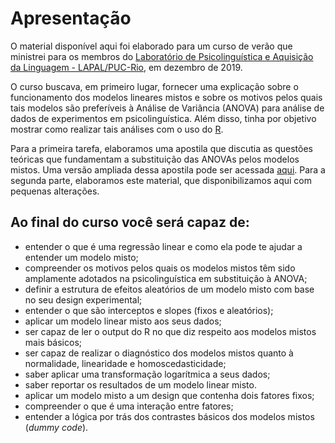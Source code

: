 # Apresentação

O material disponível aqui foi elaborado para um curso de verão que ministrei para os membros do [Laboratório de Psicolinguística e Aquisição da Linguagem - LAPAL/PUC-Rio](http://www.lapal.letras.puc-rio.br/), em dezembro de 2019.

O curso buscava, em primeiro lugar, fornecer uma explicação sobre o funcionamento dos modelos lineares mistos e sobre os motivos pelos quais tais modelos são preferíveis à Análise de Variância (ANOVA) para análise de dados de experimentos em psicolinguística. Além disso, tinha por objetivo mostrar como realizar tais análises com o uso do [R](https://www.r-project.org/).

Para a primeira tarefa, elaboramos uma apostila que discutia  as questões teóricas que fundamentam a substituição das ANOVAs pelos modelos mistos. Uma versão ampliada dessa apostila pode ser acessada [aqui](). Para a segunda parte, elaboramos este material, que disponibilizamos aqui com pequenas alterações.

## Ao final do curso você será capaz de:
- entender o que é uma regressão linear e como ela pode te ajudar a entender um modelo misto;
- compreender os motivos pelos quais os modelos mistos têm sido amplamente adotados na psicolinguística em substituição à ANOVA;
- definir a estrutura de efeitos aleatórios de um modelo misto com base no seu design experimental;
- entender o que são interceptos e slopes (fixos e aleatórios);
- aplicar um modelo linear misto aos seus dados;
- ser capaz de ler o output do R no que diz respeito aos modelos mistos mais básicos;
- ser capaz de realizar o diagnóstico dos modelos mistos quanto à normalidade, linearidade e homoscedasticidade;
- saber aplicar uma transformação logarítmica a seus dados;
- saber reportar os resultados de um modelo linear misto.
- aplicar um modelo misto a um design que contenha dois fatores fixos;
- compreender o que é uma interação entre fatores;
- entender a lógica por trás dos contrastes básicos dos modelos mistos (*dummy code*).
